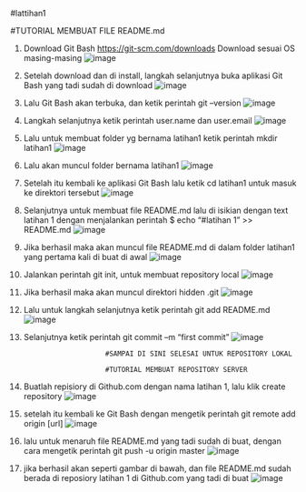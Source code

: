 #lattihan1

#TUTORIAL MEMBUAT FILE README.md

1.	Download Git Bash https://git-scm.com/downloads Download sesuai OS masing-masing
![image](https://user-images.githubusercontent.com/56198396/66697616-86925d00-ed01-11e9-8451-9a25196825c2.png)

2.	Setelah download dan di install, langkah selanjutnya buka aplikasi Git Bash yang tadi sudah di download
![image](https://user-images.githubusercontent.com/56198396/66697640-ca856200-ed01-11e9-9cdb-8ba958a40ae1.png)

3.	Lalu Git Bash akan terbuka, dan ketik perintah git –version
![image](https://user-images.githubusercontent.com/56198396/66697653-e852c700-ed01-11e9-8906-611c75a5e040.png)

4.	Langkah selanjutnya ketik perintah user.name dan user.email
![image](https://user-images.githubusercontent.com/56198396/66697693-3f589c00-ed02-11e9-98f0-087a2ee3cf35.png)

5.    Lalu untuk membuat folder yg bernama latihan1 ketik perintah mkdir latihan1
![image](https://user-images.githubusercontent.com/56198396/66697766-eb01ec00-ed02-11e9-938f-1d94cb82b68e.png)

6.	Lalu akan muncul folder bernama latihan1
![image](https://user-images.githubusercontent.com/56198396/66697795-17b60380-ed03-11e9-8d52-aac1b857c71a.png)

7. 	Setelah itu kembali ke aplikasi Git Bash lalu ketik cd latihan1 untuk masuk ke direktori tersebut
![image](https://user-images.githubusercontent.com/56198396/66697812-2e5c5a80-ed03-11e9-91f8-27e4794126f2.png)

8.	Selanjutnya untuk membuat file README.md lalu di isikian dengan text latihan 1 dengan menjalankan perintah $  echo “#latihan 1” >> README.md
![image](https://user-images.githubusercontent.com/56198396/66697824-4f24b000-ed03-11e9-8265-2dd3c390ce07.png)

9.	Jika berhasil maka akan muncul file README.md di dalam folder latihan1 yang pertama kali di buat di awal
![image](https://user-images.githubusercontent.com/56198396/66697880-b3e00a80-ed03-11e9-884c-713fdbf43854.png)

10.	Jalankan perintah git init, untuk membuat repository local
![image](https://user-images.githubusercontent.com/56198396/66697931-03bed180-ed04-11e9-8db0-c6e7ae16cfc9.png)

11.	Jika berhasil maka akan muncul direktori hidden .git
![image](https://user-images.githubusercontent.com/56198396/66697953-2fda5280-ed04-11e9-9531-2ffcf070889d.png)

12.	Lalu untuk langkah selanjutnya ketik perintah git add README.md
![image](https://user-images.githubusercontent.com/56198396/66697972-5e582d80-ed04-11e9-929a-66e9600168c0.png)

13.	Selanjutnya ketik perintah git commit –m “first commit”
![image](https://user-images.githubusercontent.com/56198396/66697986-7465ee00-ed04-11e9-89b0-f91dea8621b8.png)

                            #SAMPAI DI SINI SELESAI UNTUK REPOSITORY LOKAL
                            
                            #TUTORIAL MEMBUAT REPOSITORY SERVER
                            
1.	Buatlah repisiory di Github.com dengan nama latihan 1, lalu klik create repository
![image](https://user-images.githubusercontent.com/56198396/66698056-fce48e80-ed04-11e9-959c-aaaee593f657.png)

2.	setelah itu kembali ke Git Bash dengan mengetik perintah git remote add origin [url]
![image](https://user-images.githubusercontent.com/56198396/66698069-0f5ec800-ed05-11e9-90a7-9c9cc3e8e585.png)

3.	lalu untuk menaruh file README.md yang tadi sudah di buat, dengan cara mengetik perintah git push -u origin master
![image](https://user-images.githubusercontent.com/56198396/66698080-23a2c500-ed05-11e9-94c1-1256053871c1.png)

4. 	jika berhasil akan seperti gambar di bawah, dan file README.md sudah berada di reposiory latihan 1 di Github.com yang tadi di buat
![image](https://user-images.githubusercontent.com/56198396/66698099-459c4780-ed05-11e9-8f78-866506be7b8d.png)

